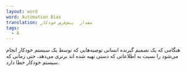 ```yaml
---
layout: word
word: Automation Bias
translation: مقدار  پیش‌فرض خودکار
tags:
  - A
---
```

هنگامی که یک تصمیم گیرنده انسانی توصیه‌هایی که توسط یک سیستم خودکار انجام می‌شود را نسبت به اطلاعاتی که دستی تهیه شده اند برتری می‌دهد، حتی زمانی که سیستم خودکار خطا دارد.